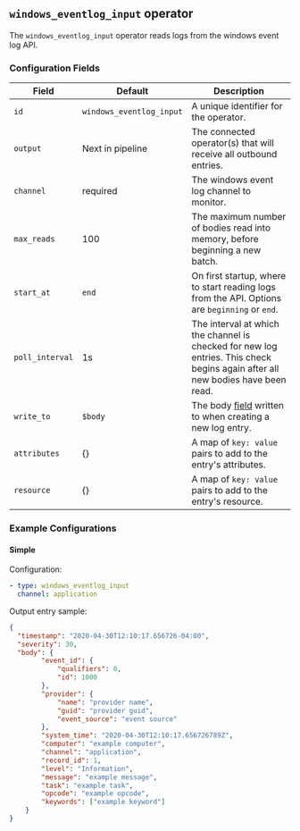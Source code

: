 ## `windows_eventlog_input` operator

The `windows_eventlog_input` operator reads logs from the windows event log API.

### Configuration Fields

| Field           | Default                  | Description |
| ---             | ---                      | ---         |
| `id`            | `windows_eventlog_input` | A unique identifier for the operator. |
| `output`        | Next in pipeline         | The connected operator(s) that will receive all outbound entries. |
| `channel`       | required                 | The windows event log channel to monitor. |
| `max_reads`     | 100                      | The maximum number of bodies read into memory, before beginning a new batch. |
| `start_at`      | `end`                    | On first startup, where to start reading logs from the API. Options are `beginning` or `end`. |
| `poll_interval` | 1s                       | The interval at which the channel is checked for new log entries. This check begins again after all new bodies have been read. |
| `write_to`      | `$body`                  | The body [field](/docs/types/field.md) written to when creating a new log entry. |
| `attributes`    | {}                       | A map of `key: value` pairs to add to the entry's attributes. |
| `resource`      | {}                       | A map of `key: value` pairs to add to the entry's resource. |

### Example Configurations

#### Simple

Configuration:
```yaml
- type: windows_eventlog_input
  channel: application
```

Output entry sample:
```json
{
  "timestamp": "2020-04-30T12:10:17.656726-04:00",
  "severity": 30,
  "body": {
		"event_id": {
			"qualifiers": 0,
			"id": 1000
		},
		"provider": {
			"name": "provider name",
			"guid": "provider guid",
			"event_source": "event source"
		},
		"system_time": "2020-04-30T12:10:17.656726789Z",
		"computer": "example computer",
		"channel": "application",
		"record_id": 1,
		"level": "Information",
		"message": "example message",
		"task": "example task",
		"opcode": "example opcode",
		"keywords": ["example keyword"]
	}
}
```
